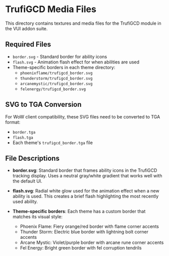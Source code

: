 # TrufiGCD Media Files

This directory contains textures and media files for the TrufiGCD module in the VUI addon suite.

## Required Files
- `border.svg` - Standard border for ability icons
- `flash.svg` - Animation flash effect for when abilities are used
- Theme-specific borders in each theme directory:
  - `phoenixflame/trufigcd_border.svg`
  - `thunderstorm/trufigcd_border.svg`
  - `arcanemystic/trufigcd_border.svg`
  - `felenergy/trufigcd_border.svg`

## SVG to TGA Conversion
For WoW client compatibility, these SVG files need to be converted to TGA format:
- `border.tga`
- `flash.tga`
- Each theme's `trufigcd_border.tga` file

## File Descriptions
- **border.svg**: Standard border that frames ability icons in the TrufiGCD tracking display. Uses a neutral gray/white gradient that works well with the default UI.

- **flash.svg**: Radial white glow used for the animation effect when a new ability is used. This creates a brief flash highlighting the most recently used ability.

- **Theme-specific borders**: Each theme has a custom border that matches its visual style:
  - Phoenix Flame: Fiery orange/red border with flame corner accents
  - Thunder Storm: Electric blue border with lightning bolt corner accents
  - Arcane Mystic: Violet/purple border with arcane rune corner accents
  - Fel Energy: Bright green border with fel corruption tendrils